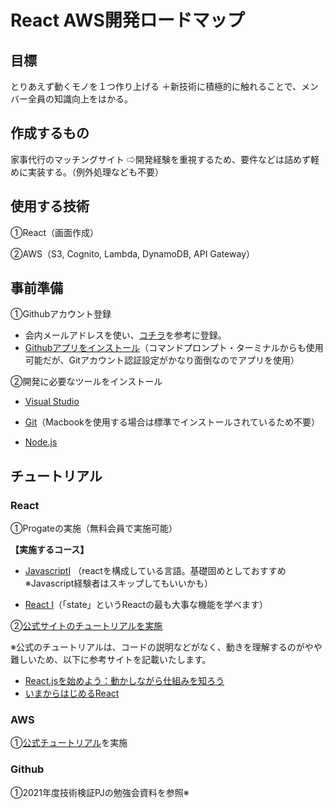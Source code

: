 # React AWS開発ロードマップ

## 目標

とりあえず動くモノを１つ作り上げる
＋新技術に積極的に触れることで、メンバー全員の知識向上をはかる。

## 作成するもの

家事代行のマッチングサイト
⇨開発経験を重視するため、要件などは詰めず軽めに実装する。（例外処理なども不要）

## 使用する技術

①React（画面作成）

②AWS（S3, Cognito, Lambda, DynamoDB, API Gateway）

## 事前準備

①Githubアカウント登録
- 会内メールアドレスを使い、[コチラ](https://qiita.com/ayatokura/items/9eabb7ae20752e6dc79d)を参考に登録。
- [Githubアプリをインストール](https://desktop.github.com/)（コマンドプロンプト・ターミナルからも使用可能だが、Gitアカウント認証設定がかなり面倒なのでアプリを使用）

②開発に必要なツールをインストール

- [Visual Studio](https://code.visualstudio.com/download)

- [Git](https://www.curict.com/item/60/60bfe0e.html)（Macbookを使用する場合は標準でインストールされているため不要）


- [Node.js](https://prog-8.com/docs/nodejs-env-win)

## チュートリアル

### React

①Progateの実施（無料会員で実施可能）

**【実施するコース】**

- [JavascriptⅠ](https://prog-8.com/lessons/es6/study/1)
（reactを構成している言語。基礎固めとしておすすめ※Javascript経験者はスキップしてもいいかも）

- [React Ⅰ](https://prog-8.com/lessons/react/study/1)（「state」というReactの最も大事な機能を学べます）

②[公式サイトのチュートリアルを実施](https://ja.reactjs.org/tutorial/tutorial.html)

※公式のチュートリアルは、コードの説明などがなく、動きを理解するのがやや難しいため、以下に参考サイトを記載いたします。

- [React.jsを始めよう：動かしながら仕組みを知ろう](https://media.wemotion.co.jp/technology/react-js%E3%82%92%E5%A7%8B%E3%82%81%E3%82%88%E3%81%86%EF%BC%9A%E5%8B%95%E3%81%8B%E3%81%97%E3%81%AA%E3%81%8C%E3%82%89%E4%BB%95%E7%B5%84%E3%81%BF%E3%82%92%E7%9F%A5%E3%82%8D%E3%81%86/)
- [いまからはじめるReact](https://qiita.com/Kazunori-Kimura/items/d94ddd1a8d8e2e39d504)

### AWS

①[公式チュートリアル](https://aws.amazon.com/jp/getting-started/hands-on/build-serverless-web-app-lambda-apigateway-s3-dynamodb-cognito/)を実施

### Github
①2021年度技術検証PJの勉強会資料を参照※